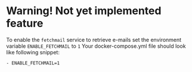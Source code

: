 # Warning! Not yet implemented feature

To enable the `fetchmail` service to retrieve e-mails set the environment variable `ENABLE_FETCHMAIL` to `1`
Your docker-compose.yml file should look like following snippet:

```
- ENABLE_FETCHMAIL=1
```

